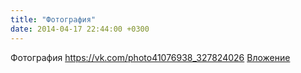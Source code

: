 ```yaml
---
title: "Фотография"
date: 2014-04-17 22:44:00 +0300
---
```


Фотография
<a class="vk-attach" href="https://vk.com/photo41076938_327824026">https://vk.com/photo41076938_327824026</a>
<a class="vk-attach" href="https://vk.com/photo41076938_327824026">Вложение</a>
